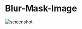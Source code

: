 # Blur-Mask-Image
![screenshot](https://user-images.githubusercontent.com/59414164/134439571-5cbfec4b-e00d-4ccc-bc09-f8bdf6c78f92.png)
